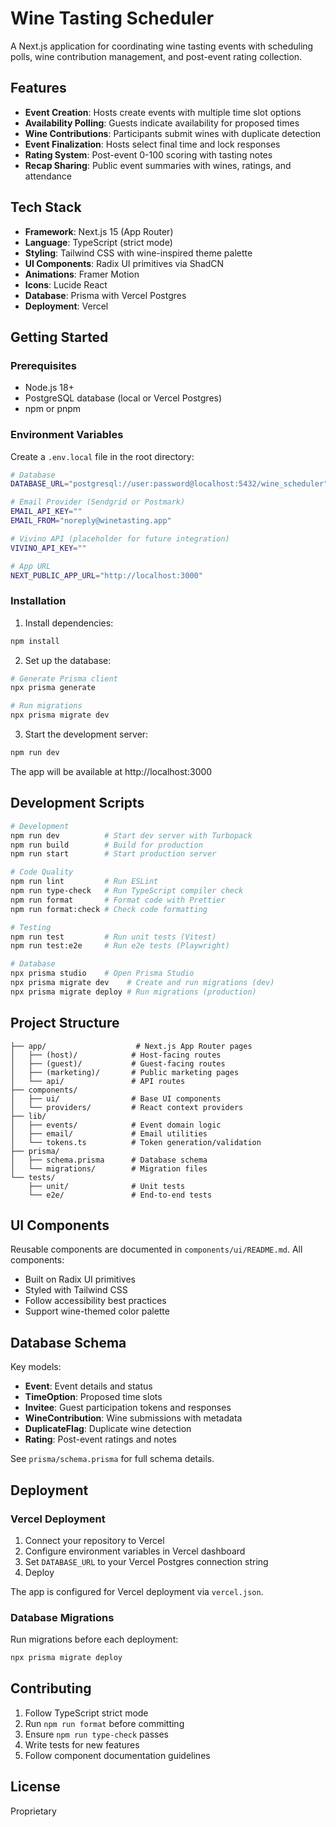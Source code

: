 # Wine Tasting Scheduler

A Next.js application for coordinating wine tasting events with scheduling polls, wine contribution management, and post-event rating collection.

## Features

- **Event Creation**: Hosts create events with multiple time slot options
- **Availability Polling**: Guests indicate availability for proposed times
- **Wine Contributions**: Participants submit wines with duplicate detection
- **Event Finalization**: Hosts select final time and lock responses
- **Rating System**: Post-event 0-100 scoring with tasting notes
- **Recap Sharing**: Public event summaries with wines, ratings, and attendance

## Tech Stack

- **Framework**: Next.js 15 (App Router)
- **Language**: TypeScript (strict mode)
- **Styling**: Tailwind CSS with wine-inspired theme palette
- **UI Components**: Radix UI primitives via ShadCN
- **Animations**: Framer Motion
- **Icons**: Lucide React
- **Database**: Prisma with Vercel Postgres
- **Deployment**: Vercel

## Getting Started

### Prerequisites

- Node.js 18+
- PostgreSQL database (local or Vercel Postgres)
- npm or pnpm

### Environment Variables

Create a `.env.local` file in the root directory:

```bash
# Database
DATABASE_URL="postgresql://user:password@localhost:5432/wine_scheduler"

# Email Provider (Sendgrid or Postmark)
EMAIL_API_KEY=""
EMAIL_FROM="noreply@winetasting.app"

# Vivino API (placeholder for future integration)
VIVINO_API_KEY=""

# App URL
NEXT_PUBLIC_APP_URL="http://localhost:3000"
```

### Installation

1. Install dependencies:
```bash
npm install
```

2. Set up the database:
```bash
# Generate Prisma client
npx prisma generate

# Run migrations
npx prisma migrate dev
```

3. Start the development server:
```bash
npm run dev
```

The app will be available at http://localhost:3000

## Development Scripts

```bash
# Development
npm run dev          # Start dev server with Turbopack
npm run build        # Build for production
npm run start        # Start production server

# Code Quality
npm run lint         # Run ESLint
npm run type-check   # Run TypeScript compiler check
npm run format       # Format code with Prettier
npm run format:check # Check code formatting

# Testing
npm run test         # Run unit tests (Vitest)
npm run test:e2e     # Run e2e tests (Playwright)

# Database
npx prisma studio    # Open Prisma Studio
npx prisma migrate dev    # Create and run migrations (dev)
npx prisma migrate deploy # Run migrations (production)
```

## Project Structure

```
├── app/                    # Next.js App Router pages
│   ├── (host)/            # Host-facing routes
│   ├── (guest)/           # Guest-facing routes
│   ├── (marketing)/       # Public marketing pages
│   └── api/               # API routes
├── components/
│   ├── ui/                # Base UI components
│   └── providers/         # React context providers
├── lib/
│   ├── events/            # Event domain logic
│   ├── email/             # Email utilities
│   └── tokens.ts          # Token generation/validation
├── prisma/
│   ├── schema.prisma      # Database schema
│   └── migrations/        # Migration files
└── tests/
    ├── unit/              # Unit tests
    └── e2e/               # End-to-end tests
```

## UI Components

Reusable components are documented in `components/ui/README.md`. All components:
- Built on Radix UI primitives
- Styled with Tailwind CSS
- Follow accessibility best practices
- Support wine-themed color palette

## Database Schema

Key models:
- **Event**: Event details and status
- **TimeOption**: Proposed time slots
- **Invitee**: Guest participation tokens and responses
- **WineContribution**: Wine submissions with metadata
- **DuplicateFlag**: Duplicate wine detection
- **Rating**: Post-event ratings and notes

See `prisma/schema.prisma` for full schema details.

## Deployment

### Vercel Deployment

1. Connect your repository to Vercel
2. Configure environment variables in Vercel dashboard
3. Set `DATABASE_URL` to your Vercel Postgres connection string
4. Deploy

The app is configured for Vercel deployment via `vercel.json`.

### Database Migrations

Run migrations before each deployment:
```bash
npx prisma migrate deploy
```

## Contributing

1. Follow TypeScript strict mode
2. Run `npm run format` before committing
3. Ensure `npm run type-check` passes
4. Write tests for new features
5. Follow component documentation guidelines

## License

Proprietary